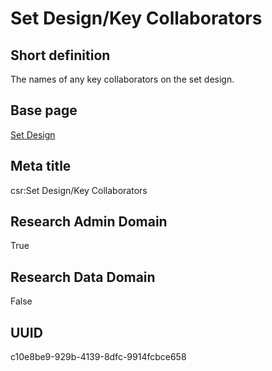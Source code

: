 # Set Design/Key Collaborators
## Short definition
The names of any key collaborators on the set design.
## Base page
[Set Design](https://github.com/EuroCRIS/CASRAI-Dictionairies/blob/main/Objects/Set%20Design.md)
## Meta title
csr:Set Design/Key Collaborators
## Research Admin Domain
True
## Research Data Domain
False
## UUID
c10e8be9-929b-4139-8dfc-9914fcbce658

